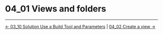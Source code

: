 # 04_01 Views and folders

<!-- FooterStart -->
---
[← 03_10 Solution Use a Build Tool and Parameters](../../ch3_job_workspaces_artifacts_parameters/03_10_solution_use_a_build_tool_parameters/README.md) | [04_02 Create a view →](../04_02_create_a_view/README.md)
<!-- FooterEnd -->
